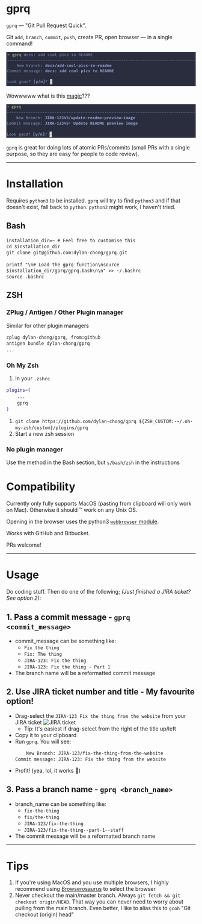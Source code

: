# gprq

`gprq` — "Git Pull Request Quick".

Git `add`, `branch`, `commit`, `push`, create PR, open browser — in a single command!

![So quick an easy!](docs/gprq_simple_prompt_commit_message.png)

Wowwwww what is this [magic](#marker-jira-ticket)???

![Waaaaaaaaaaaaaaat. Learn more below!](docs/gprq_simple_prompt_jira.png)

`gprq` is great for doing lots of atomic PRs/commits (small PRs with a single
purpose, so they are easy for people to code review).

---

# Installation

Requires `python3` to be installed. `gprq` will try to find `python3` and if
that doesn't exist, fall back to `python`. `python2` might work, I haven't
tried.

## Bash

```
installation_dir=~ # Feel free to customise this
cd $installation_dir
git clone git@github.com:dylan-chong/gprq.git

printf "\n# Load the gprq function\nsource $installation_dir/gprq/gprq.bash\n\n" >> ~/.bashrc
source .bashrc
```

## ZSH

### ZPlug / Antigen / Other Plugin manager

Similar for other plugin managers

```zsh
zplug dylan-chong/gprq, from:github
antigen bundle dylan-chong/gprq
...
```

### Oh My Zsh

1. In your `.zshrc`
```zsh
plugins=(
    ...
    gprq
)
```
1. `git clone https://github.com/dylan-chong/gprq ${ZSH_CUSTOM:-~/.oh-my-zsh/custom}/plugins/gprq`
1. Start a new zsh session

### No plugin manager

Use the method in the Bash section, but `s/bash/zsh` in the instructions

# Compatibility

Currently only fully supports MacOS (pasting from clipboard will only work on Mac).
Otherwise it should :tm: work on any Unix OS.

Opening in the browser uses the python3 [`webbrowser`
module](https://docs.python.org/3/library/webbrowser.html).

Works with GitHub and Bitbucket.

PRs welcome!

---

# Usage

Do coding stuff.
Then do one of the following; *(Just finished a JIRA ticket? See option 2)*:

## 1. Pass a commit message - `gprq <commit_message>`

- commit_message can be something like:
    - `Fix the thing`
    - `Fix: The thing`
    - `JIRA-123: Fix the thing`
    - `JIRA-123: Fix the thing - Part 1`
- The branch name will be a reformatted commit message

## 2. Use JIRA ticket number and title - My favourite option! <span id="marker-jira-ticket"></span>

- Drag-select the `JIRA-123 Fix the thing from the
website` from your JIRA ticket ![JIRA ticket](./docs/jira_screenshot.png)
    - Tip: It's easiest if drag-select from the right of the title up/left
- Copy it to your clipboard
- Run `gprq`. You will see:
    ```
        New Branch: JIRA-123/fix-the-thing-from-the-website
    Commit message: JIRA-123: Fix the thing from the website
    ```
- Profit! (yea, lol, it works :shrug:)

## 3. Pass a branch name - `gprq <branch_name>`

- branch_name can be something like:
    - `fix-the-thing`
    - `fix/the-thing`
    - `JIRA-123/fix-the-thing`
    - `JIRA-123/fix-the-thing--part-1--stuff`
- The commit message will be a reformatted branch name

---

# Tips

1. If you're using MacOS and you use multiple browsers, I highly recommend
   using [Browserosaurus](https://browserosaurus.com/) to select the browser
1. Never checkout the main/master branch. Always `git fetch && git checkout origin/HEAD`.
   That way you can never need to worry about pulling from the main branch.
   Even better, I like to alias this to `gcoh` "Git checkout (origin) head"
